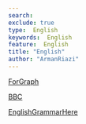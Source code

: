 ```yaml
---
search:
exclude: true
type:  English
keywords:  English
feature:  English
title: "English"
author: "ArmanRiazi"
---
```


[ForGraph](forgraph.md)

[BBC](bbc.md)

[EnglishGrammarHere](https://englishgrammarhere.com/)